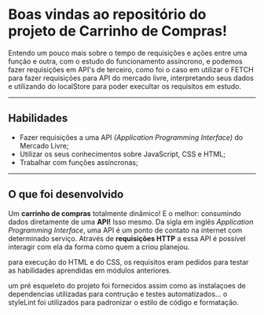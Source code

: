 
# Boas vindas ao repositório do projeto de Carrinho de Compras!

Entendo um pouco mais sobre o tempo de requisições e ações entre uma função e outra, com o estudo do funcionamento assíncrono, e podemos fazer requisições em API's de terceiro, como foi o caso em utilizar o FETCH para fazer requisições para API do mercado livre, interpretando seus dados e utilizando do localStore para poder execultar os requisitos em estudo.

---

## Habilidades


- Fazer requisições a uma API *(Application Programming Interface)* do Mercado Livre;
- Utilizar os seus conhecimentos sobre JavaScript, CSS e HTML;
- Trabalhar com funções assíncronas;

---

## O que foi desenvolvido

Um **carrinho de compras** totalmente dinâmico! E o melhor: consumindo dados diretamente de uma **API!** Isso mesmo. Da sigla em inglês _Application Programming Interface_, uma API é um ponto de contato na internet com determinado serviço. Através de **requisições HTTP** a essa API é possível interagir com ela da forma como quem a criou planejou.

para execução do HTML e do CSS, os requisitos eram pedidos para testar as habilidades aprendidas em módulos anteriores.

um pré esqueleto do projeto foi fornecidos assim como as instalaçoes de dependencias utilizadas para contrução e testes automatizados... o styleLint foi utilizados para padronizar o estilo de código e formatação.